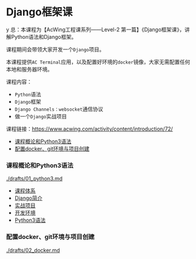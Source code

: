 # Django框架课

y 总：本课程为【AcWing工程课系列——Level-2 第一篇】《Django框架课》，讲解Python语法和Django框架。

课程期间会带领大家开发一个`Django`项目。

本课程提供`AC Terminal`应用，以及配置好环境的`docker`镜像，大家无需配置任何本地和服务器环境。

课程内容：
- `Python`语法
- `Django`框架
- `Django Channels：websocket`通信协议
- 做一个`Django`实战项目

课程链接：https://www.acwing.com/activity/content/introduction/72/

<!-- @import "[TOC]" {cmd="toc" depthFrom=3 depthTo=6 orderedList=false} -->

<!-- code_chunk_output -->

- [课程概论和Python3语法](#课程概论和python3语法)
- [配置docker、git环境与项目创建](#配置docker-git环境与项目创建)

<!-- /code_chunk_output -->

### 课程概论和Python3语法
[./drafts/01_python3.md](./drafts/01_python3.md)

- [课程体系](./drafts/01_python3.md#课程体系)
- [Django简介](./drafts/01_python3.md#django简介)
- [实战项目](./drafts/01_python3.md#实战项目)
- [开发环境](./drafts/01_python3.md#开发环境)
- [Python3语法](./drafts/01_python3.md#python3语法)

### 配置docker、git环境与项目创建
[./drafts/02_docker.md](./drafts/02_docker.md)
